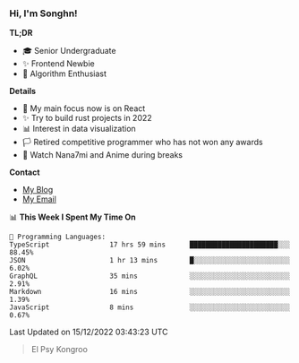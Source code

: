 ### Hi, I'm Songhn!

**TL;DR**

- 🎓 Senior Undergraduate
- ✨ Frontend Newbie
- 🎈 Algorithm Enthusiast

**Details**

- 🎯 My main focus now is on React
- ✨ Try to build rust projects in 2022
- 📊 Interest in data visualization
- 🏳️ Retired competitive programmer who has not won any awards
- 🍵 Watch Nana7mi and Anime during breaks

**Contact**
- [My Blog](https://blog.songhn.com)
- [My Email](mailto:songhn233@gmail.com)

<!--START_SECTION:waka-->
📊 **This Week I Spent My Time On** 

```text
💬 Programming Languages: 
TypeScript               17 hrs 59 mins      ██████████████████████░░░   88.45% 
JSON                     1 hr 13 mins        █░░░░░░░░░░░░░░░░░░░░░░░░   6.02% 
GraphQL                  35 mins             ░░░░░░░░░░░░░░░░░░░░░░░░░   2.91% 
Markdown                 16 mins             ░░░░░░░░░░░░░░░░░░░░░░░░░   1.39% 
JavaScript               8 mins              ░░░░░░░░░░░░░░░░░░░░░░░░░   0.67%

```


 Last Updated on 15/12/2022 03:43:23 UTC
<!--END_SECTION:waka-->

> El Psy Kongroo
